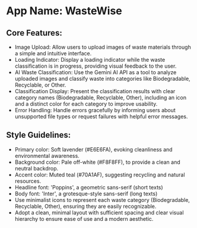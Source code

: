 # **App Name**: WasteWise

## Core Features:

- Image Upload: Allow users to upload images of waste materials through a simple and intuitive interface.
- Loading Indicator: Display a loading indicator while the waste classification is in progress, providing visual feedback to the user.
- AI Waste Classification: Use the Gemini AI API as a tool to analyze uploaded images and classify waste into categories like Biodegradable, Recyclable, or Other.
- Classification Display: Present the classification results with clear category names (Biodegradable, Recyclable, Other), including an icon and a distinct color for each category to improve usability.
- Error Handling: Handle errors gracefully by informing users about unsupported file types or request failures with helpful error messages.

## Style Guidelines:

- Primary color: Soft lavender (#E6E6FA), evoking cleanliness and environmental awareness.
- Background color: Pale off-white (#F8F8FF), to provide a clean and neutral backdrop.
- Accent color: Muted teal (#70A1AF), suggesting recycling and natural resources.
- Headline font: 'Poppins', a geometric sans-serif (short texts)
- Body font: 'Inter', a grotesque-style sans-serif (long texts)
- Use minimalist icons to represent each waste category (Biodegradable, Recyclable, Other), ensuring they are easily recognizable.
- Adopt a clean, minimal layout with sufficient spacing and clear visual hierarchy to ensure ease of use and a modern aesthetic.